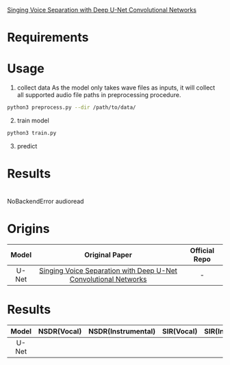 
[Singing Voice Separation with Deep U-Net Convolutional Networks](https://ismir2017.smcnus.org/wp-content/uploads/2017/10/171_Paper.pdf)

# Requirements

# Usage
1. collect data
As the model only takes wave files as inputs, it will collect all supported audio file paths in preprocessing procedure.
```bash
python3 preprocess.py --dir /path/to/data/
```
2. train model
```bash
python3 train.py
```
3. predict
# Results

#
NoBackendError audioread

# Origins
| Model | Original Paper | Official Repo |
|:-----:|:-----:|:-----:|
|U-Net | [Singing Voice Separation with Deep U-Net Convolutional Networks](https://ismir2017.smcnus.org/wp-content/uploads/2017/10/171_Paper.pdf)| - |

# Results
| Model | NSDR(Vocal) | NSDR(Instrumental) | SIR(Vocal) | SIR(Instrumental) | SAR(Vocal) | SAR(Instrumental) |
|:-----:|:-----------:|:------------------:|:----------:|:-----------------:|:----------:|:-----------------:|
| U-Net | 